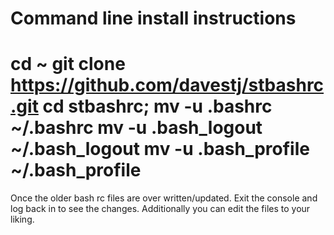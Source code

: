 Command line install instructions
=================================================================
cd ~
git clone https://github.com/davestj/stbashrc.git
cd stbashrc; 
mv -u .bashrc ~/.bashrc
mv -u .bash_logout ~/.bash_logout
mv -u .bash_profile ~/.bash_profile
=================================================================
Once the older bash rc files are over written/updated. Exit the
console and log back in to see the changes.
Additionally you can edit the files to your liking.


